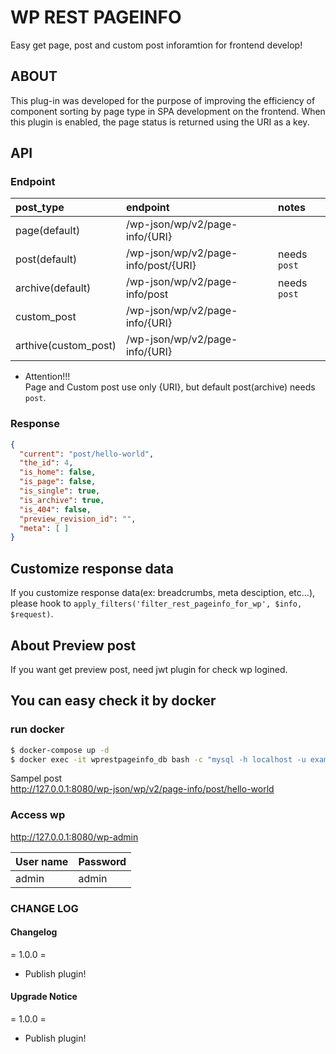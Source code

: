 # WP REST PAGEINFO

Easy get page, post and custom post inforamtion for frontend develop!

## ABOUT

This plug-in was developed for the purpose of improving the efficiency of component sorting by page type in SPA development on the frontend.
When this plugin is enabled, the page status is returned using the URI as a key.

## API

### Endpoint

|post_type|endpoint|notes|
|:-|:-|:-|
|page(default)|/wp-json/wp/v2/page-info/{URI}||
|post(default)|/wp-json/wp/v2/page-info/post/{URI}|needs `post`|
|archive(default)|/wp-json/wp/v2/page-info/post|needs `post`|
|custom_post|/wp-json/wp/v2/page-info/{URI}||
|arthive(custom_post)|/wp-json/wp/v2/page-info/{URI}||

- Attention!!!  
Page and Custom post use only {URI}, but default post(archive) needs `post`.

### Response

```json
{
  "current": "post/hello-world",
  "the_id": 4,
  "is_home": false,
  "is_page": false,
  "is_single": true,
  "is_archive": true,
  "is_404": false,
  "preview_revision_id": "",
  "meta": [ ]
}
```

## Customize response data

If you customize response data(ex: breadcrumbs, meta desciption, etc...), please hook to `apply_filters('filter_rest_pageinfo_for_wp', $info, $request)`.

## About Preview post

If you want get preview post, need jwt plugin for check wp logined.

## You can easy check it by docker

### run docker 
```sh
$ docker-compose up -d
$ docker exec -it wprestpageinfo_db bash -c "mysql -h localhost -u exampleuser -pexamplepass exampledb < /sql/sample.sql"
```
Sampel post  
http://127.0.0.1:8080/wp-json/wp/v2/page-info/post/hello-world

### Access wp

http://127.0.0.1:8080/wp-admin

|User name|Password|
|:-|:-|
|admin|admin|

### CHANGE LOG

#### Changelog

= 1.0.0 =
* Publish plugin!

#### Upgrade Notice

= 1.0.0 =
* Publish plugin!
